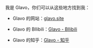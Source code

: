 我是 Glavo，你们可以从这些地方找到我：

* Glavo 的网站：[glavo.site](https://glavo.site)

* Glavo 的 BIlibili：[Glavo - BIlibili](https://space.bilibili.com/20314891)
* Glavo 的知乎：[Glavo - 知乎](https://www.zhihu.com/people/glavo)